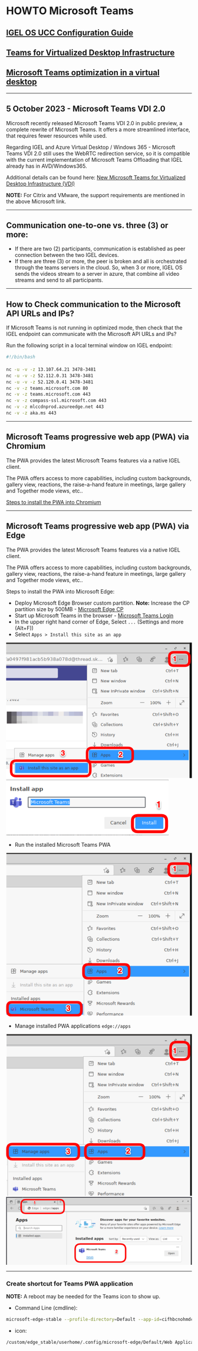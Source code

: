 # HOWTO Microsoft Teams

## [IGEL OS UCC Configuration Guide](https://perusat.net/icbackup/igelos_ucc_guide.pdf)

## [Teams for Virtualized Desktop Infrastructure](https://learn.microsoft.com/en-us/microsoftteams/teams-for-vdi)

## [Microsoft Teams optimization in a virtual desktop](https://www.go-euc.com/microsoft-teams-optimization-in-a-virtual-desktop/)

-----

## 5 October 2023 - Microsoft Teams VDI 2.0

Microsoft recently released Microsoft Teams VDI 2.0 in public preview, a complete rewrite of Microsoft Teams. It offers a more streamlined interface, that requires fewer resources while used. 

Regarding IGEL and Azure Virtual Desktop / Windows 365 - Microsoft Teams VDI 2.0 still uses the WebRTC redirection service, so it is compatible with the current implementation of Microsoft Teams Offloading that IGEL already has in AVD/Windows365.

Additional details can be found here: [New Microsoft Teams for Virtualized Desktop Infrastructure (VDI)](https://learn.microsoft.com/en-us/microsoftteams/new-teams-vdi-requirements-deploy)

**NOTE:** For Citrix and VMware, the support requirements are mentioned in the above Microsoft link.

-----

## Communication one-to-one vs. three (3) or more:

- If there are two (2) participants, communication is established as peer connection between the two IGEL devices.
- If there are three (3) or more, the peer is broken and all is orchestrated through the teams servers in the cloud. So, when 3 or more, IGEL OS sends the videos stream to a server in azure, that combine all video streams and send to all participants.

-----

## How to Check communication to the Microsoft API URLs and IPs?

If Microsoft Teams is not running in optimized mode, then check that the IGEL endpoint can communicate with the Microsoft API URLs and IPs?

Run the following script in a local terminal window on IGEL endpoint:

```bash linenums="1"
#!/bin/bash

nc -u -v -z 13.107.64.21 3478-3481
nc -u -v -z 52.112.0.31 3478-3481
nc -u -v -z 52.120.0.41 3478-3481
nc -v -z teams.microsoft.com 80
nc -v -z teams.microsoft.com 443
nc -v -z compass-ssl.microsoft.com 443
nc -v -z mlccdnprod.azureedge.net 443
nc -v -z aka.ms 443
```

-----  

## Microsoft Teams progressive web app (PWA) via Chromium

The PWA provides the latest Microsoft Teams features via a native IGEL client.

The PWA offers access to more capabilities, including custom backgrounds, gallery view, reactions, the raise-a-hand feature in meetings, large gallery and Together mode views, etc..

[Steps to install the PWA into Chromium](https://www.igelcommunity.com/post/how-to-igel-os-with-teams-pwa-progressive-web-app)

-----  

## Microsoft Teams progressive web app (PWA) via Edge

The PWA provides the latest Microsoft Teams features via a native IGEL client.

The PWA offers access to more capabilities, including custom backgrounds, gallery view, reactions, the raise-a-hand feature in meetings, large gallery and Together mode views, etc..

Steps to install the PWA into Microsoft Edge:

- Deploy Microsoft Edge Browser custom partition. **Note:** Increase the CP partition size by 500MB - [Microsoft Edge CP](https://github.com/IGEL-Community/IGEL-Custom-Partitions/tree/master/CP_Source/Browsers/Microsoft_Edge_stable)
- Start up Microsoft Teams in the browser - [Microsoft Teams Login](https://teams.microsoft.com)
- In the upper right hand corner of Edge, Select `...` (Settings and more (Alt+F))
- Select `Apps > Install this site as an app`

![Install-this-site-as-an-app](Images/HOWTO-Microsoft-Teams-01.png)
![Install-app](Images/HOWTO-Microsoft-Teams-02.png)

- Run the installed Microsoft Teams PWA

![Run-PWA-app](Images/HOWTO-Microsoft-Teams-03.png)

- Manage installed PWA applications `edge://apps`

![Manage-PWA-apps](Images/HOWTO-Microsoft-Teams-04.png)
![Manage-PWA-Teams-app](Images/HOWTO-Microsoft-Teams-05.png)

-----

### Create shortcut for Teams PWA application

**NOTE:** A reboot may be needed for the Teams icon to show up.

- Command Line (cmdline):

```bash linenums="1"
microsoft-edge-stable --profile-directory=Default --app-id=cifhbcnohmdccbgoicgdjpfamggdegmo "--app-url=https://teams.microsoft.com/?clientType=pwa"
```

- icon:

```bash linenums="1"
/custom/edge_stable/userhome/.config/microsoft-edge/Default/Web Applications/Manifest Resources/cifhbcnohmdccbgoicgdjpfamggdegmo/Icons/256.png
```

